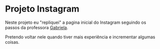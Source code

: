 # Projeto Instagram

Neste projeto eu "repliquei" a pagina inicial do Instagram seguindo os passos da professora [Gabriela](https://github.com/SpruceGabriela/instagram-dio).

Pretendo voltar nele quando tiver mais experiência e incrementar algumas coisas.